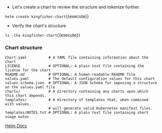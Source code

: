 

- Let's create a chart to review the structure and tokenize further.

`helm create kingfisher-chart`{{execute}}

- Verify the chart's structure

`ls -lha kingfisher-chart`{{execute}}

### Chart structure
```
Chart.yaml          # A YAML file containing information about the chart
LICENSE             # OPTIONAL: A plain text file containing the license for the chart
README.md           # OPTIONAL: A human-readable README file
values.yaml         # The default configuration values for this chart
values.schema.json  # OPTIONAL: A JSON Schema for imposing a structure on the values.yaml file
charts/             # A directory containing any charts upon which this chart depends.
templates/          # A directory of templates that, when combined with values,
                    # will generate valid Kubernetes manifest files.
templates/NOTES.txt # OPTIONAL: A plain text file containing short usage notes
```

[Helm Docs](https://helm.sh/docs/topics/charts/)
